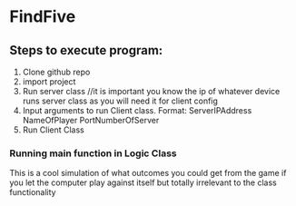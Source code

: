 # FindFive

## Steps to execute program: 
1. Clone github repo
2. import project
3. Run server class //it is important you know the ip of whatever device runs server class as you will need it for client config
4. Input arguments to run Client class. Format: ServerIPAddress NameOfPlayer PortNumberOfServer
5. Run Client Class 


### Running main function in Logic Class
This is a cool simulation of what outcomes you could get from the game if you let the computer play against itself but totally irrelevant to the class functionality 

